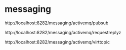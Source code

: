 # messaging
http://localhost:8282/messaging/activemq/pubsub

http://localhost:8282/messaging/activemq/requestreplyz

http://localhost:8282/messaging/activemq/virttopic
